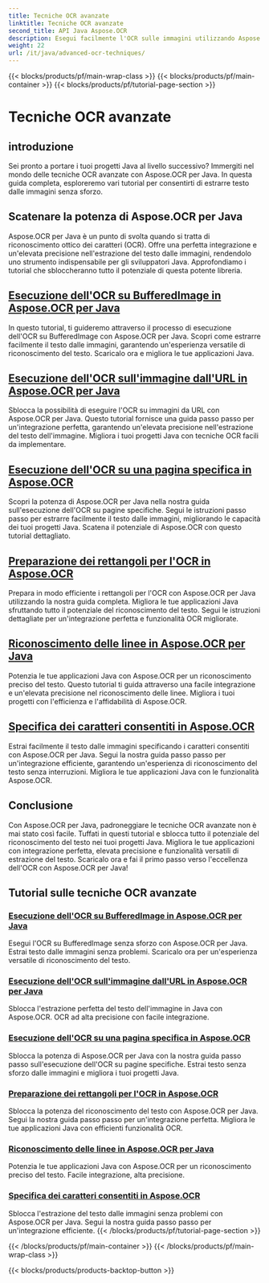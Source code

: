 ```yaml
---
title: Tecniche OCR avanzate
linktitle: Tecniche OCR avanzate
second_title: API Java Aspose.OCR
description: Esegui facilmente l'OCR sulle immagini utilizzando Aspose.OCR per Java. Estrai il testo senza problemi con elevata precisione. Migliora i tuoi progetti Java con il versatile riconoscimento del testo.
weight: 22
url: /it/java/advanced-ocr-techniques/
---
```


{{< blocks/products/pf/main-wrap-class >}}
{{< blocks/products/pf/main-container >}}
{{< blocks/products/pf/tutorial-page-section >}}

# Tecniche OCR avanzate

## introduzione

Sei pronto a portare i tuoi progetti Java al livello successivo? Immergiti nel mondo delle tecniche OCR avanzate con Aspose.OCR per Java. In questa guida completa, esploreremo vari tutorial per consentirti di estrarre testo dalle immagini senza sforzo.

## Scatenare la potenza di Aspose.OCR per Java

Aspose.OCR per Java è un punto di svolta quando si tratta di riconoscimento ottico dei caratteri (OCR). Offre una perfetta integrazione e un'elevata precisione nell'estrazione del testo dalle immagini, rendendolo uno strumento indispensabile per gli sviluppatori Java. Approfondiamo i tutorial che sbloccheranno tutto il potenziale di questa potente libreria.

## [Esecuzione dell'OCR su BufferedImage in Aspose.OCR per Java](./perform-ocr-buffered-image/)

In questo tutorial, ti guideremo attraverso il processo di esecuzione dell'OCR su BufferedImage con Aspose.OCR per Java. Scopri come estrarre facilmente il testo dalle immagini, garantendo un'esperienza versatile di riconoscimento del testo. Scaricalo ora e migliora le tue applicazioni Java.

## [Esecuzione dell'OCR sull'immagine dall'URL in Aspose.OCR per Java](./perform-ocr-image-from-url/)

Sblocca la possibilità di eseguire l'OCR su immagini da URL con Aspose.OCR per Java. Questo tutorial fornisce una guida passo passo per un'integrazione perfetta, garantendo un'elevata precisione nell'estrazione del testo dell'immagine. Migliora i tuoi progetti Java con tecniche OCR facili da implementare.

## [Esecuzione dell'OCR su una pagina specifica in Aspose.OCR](./perform-ocr-on-page/)

Scopri la potenza di Aspose.OCR per Java nella nostra guida sull'esecuzione dell'OCR su pagine specifiche. Segui le istruzioni passo passo per estrarre facilmente il testo dalle immagini, migliorando le capacità dei tuoi progetti Java. Scatena il potenziale di Aspose.OCR con questo tutorial dettagliato.

## [Preparazione dei rettangoli per l'OCR in Aspose.OCR](./prepare-rectangles-for-ocr/)

Prepara in modo efficiente i rettangoli per l'OCR con Aspose.OCR per Java utilizzando la nostra guida completa. Migliora le tue applicazioni Java sfruttando tutto il potenziale del riconoscimento del testo. Segui le istruzioni dettagliate per un'integrazione perfetta e funzionalità OCR migliorate.

## [Riconoscimento delle linee in Aspose.OCR per Java](./recognize-lines/)

Potenzia le tue applicazioni Java con Aspose.OCR per un riconoscimento preciso del testo. Questo tutorial ti guida attraverso una facile integrazione e un'elevata precisione nel riconoscimento delle linee. Migliora i tuoi progetti con l'efficienza e l'affidabilità di Aspose.OCR.

## [Specifica dei caratteri consentiti in Aspose.OCR](./specify-allowed-characters/)

Estrai facilmente il testo dalle immagini specificando i caratteri consentiti con Aspose.OCR per Java. Segui la nostra guida passo passo per un'integrazione efficiente, garantendo un'esperienza di riconoscimento del testo senza interruzioni. Migliora le tue applicazioni Java con le funzionalità Aspose.OCR.

## Conclusione

Con Aspose.OCR per Java, padroneggiare le tecniche OCR avanzate non è mai stato così facile. Tuffati in questi tutorial e sblocca tutto il potenziale del riconoscimento del testo nei tuoi progetti Java. Migliora le tue applicazioni con integrazione perfetta, elevata precisione e funzionalità versatili di estrazione del testo. Scaricalo ora e fai il primo passo verso l'eccellenza dell'OCR con Aspose.OCR per Java!
## Tutorial sulle tecniche OCR avanzate
### [Esecuzione dell'OCR su BufferedImage in Aspose.OCR per Java](./perform-ocr-buffered-image/)
Esegui l'OCR su BufferedImage senza sforzo con Aspose.OCR per Java. Estrai testo dalle immagini senza problemi. Scaricalo ora per un'esperienza versatile di riconoscimento del testo.
### [Esecuzione dell'OCR sull'immagine dall'URL in Aspose.OCR per Java](./perform-ocr-image-from-url/)
Sblocca l'estrazione perfetta del testo dell'immagine in Java con Aspose.OCR. OCR ad alta precisione con facile integrazione.
### [Esecuzione dell'OCR su una pagina specifica in Aspose.OCR](./perform-ocr-on-page/)
Sblocca la potenza di Aspose.OCR per Java con la nostra guida passo passo sull'esecuzione dell'OCR su pagine specifiche. Estrai testo senza sforzo dalle immagini e migliora i tuoi progetti Java.
### [Preparazione dei rettangoli per l'OCR in Aspose.OCR](./prepare-rectangles-for-ocr/)
Sblocca la potenza del riconoscimento del testo con Aspose.OCR per Java. Segui la nostra guida passo passo per un'integrazione perfetta. Migliora le tue applicazioni Java con efficienti funzionalità OCR.
### [Riconoscimento delle linee in Aspose.OCR per Java](./recognize-lines/)
Potenzia le tue applicazioni Java con Aspose.OCR per un riconoscimento preciso del testo. Facile integrazione, alta precisione.
### [Specifica dei caratteri consentiti in Aspose.OCR](./specify-allowed-characters/)
Sblocca l'estrazione del testo dalle immagini senza problemi con Aspose.OCR per Java. Segui la nostra guida passo passo per un'integrazione efficiente.
{{< /blocks/products/pf/tutorial-page-section >}}

{{< /blocks/products/pf/main-container >}}
{{< /blocks/products/pf/main-wrap-class >}}

{{< blocks/products/products-backtop-button >}}

